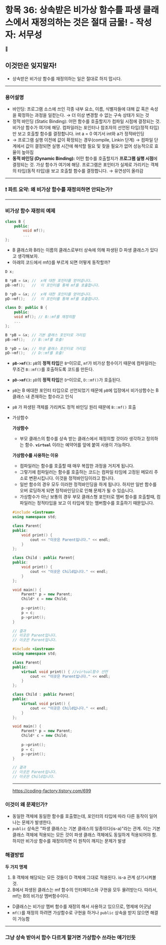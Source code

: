  # 항목 36: 상속받은 비가상 함수를 파생 클래스에서 재정의하는 것은 절대 금물! - 작성자: 서무성

<aside>
🔎

# 이것만은 잊지말자!

- 상속받은 비가상 함수를 재정의하는 일은 절대로 하지 맙시다.
</aside>

---

### 용어설명

<aside>

- 바인딩: 프로그램 소스에 쓰인 각종 내부 요소, 이름, 식별자들에 대해 값 혹은 속성을 확정하는 과정을 일컫는다. → 더 이상 변경할 수 없는 구속 상태가 되는 것
- 정적 바인딩 (Static Binding): 어떤 함수를 호출할지가 컴파일 시점에 결정되는 것. 비가상 함수가 여기에 해당. 컴파일러는 포인터나 참조자의 선언된 타입(정적 타입)만 보고 호출할 함수를 결정합니다. int a = 0 여기서 int와 a가 정적바인딩
- → 프로그램 실행 이전에 값이 확정되는 경우(compile, Linkin 단계) → 컴파일 단계에서 값이 결정되면 실행 시간에 해석할 필요 및 찾을 필요가 없어 성능적으로 효율이 높아짐
- **동적 바인딩 (Dynamic Binding):** 어떤 함수를 호출할지가 **프로그램 실행 시점**에 결정되는 것. 가상 함수가 여기에 해당. 프로그램은 포인터가 실제로 가리키는 객체의 타입(동적 타입)을 보고 호출할 함수를 결정합니다. → 유연성이 올라감
</aside>

---

### ❗ 파트 요약: 왜 비가상 함수를 재정의하면 안되는가?

---

### 비가상 함수 재정의 예제

```cpp
class B {
	public:
		void mf();
		...
};

```

- B 클래스와 B라는 이름의 클래스로부터 상속에 의해 파생된 D 파생 클래스가 있다고 생각해보자.
- 아래의 코드에서 mf()를 부르게 되면 어떻게 동작할까?

```cpp
D x;

B *pB = &x; //  x에 대한 포인터를 얻어냅니다.
pB->mf();   //  이 포인터를 통해 mf를 호출합니다. 

D *pD = &x; //  x에 대한 포인터를 얻어냅니다.
pD->mf();   //  이 포인터를 통해 mf를 호출합니다.

class D: public B {
	public:
    void mf(); // B::mf를 재정의함
    ...
};

B *pB = &x; // 기본 클래스 포인터로 가리킴
pB->mf();   // B::mf를 호출!

D *pD = &x; // 파생 클래스 포인터로 가리킴
pD->mf();   // D::mf를 호출!
```

- **`pB->mf()`:** `pB`의 **정적 타입**은 `B*`이므로, `mf`가 비가상 함수이기 때문에 컴파일러는 무조건 `B::mf()`를 호출하도록 코드를 만든다.
- **`pD->mf()`:** `pD`의 **정적 타입**은 `D*`이므로, `D::mf()`가 호출된다.
- `pB`는 B 에대한 포인터 타입으로 선언되었기 때문에 `pB`에 입장에서 비가상함수는 B 클래스 내 존재하는 함수라고 인식
- `pB` 가 파생된 객체를 가리켜도 정적 바인딩 원리 때문에 `B::mf()` 호출
- 가상함수
    
    **가상함수**
    
    - 부모 클래스의 함수를 상속 받는 클래스에서 재정의할 것이라 생각하고 정의하는 함수. **`virtual`** 이라는 예약어를 앞에 붙여 사용이 가능하다.
    
    **가상함수를 사용하는 이유**
    
    - 컴파일러는 함수를 호출할 때 매우 복잡한 과정을 거치게 됩니다.
    - 그렇기에 컴파일러는 함수를 호출하는 코드는 컴파일 타임에 고정된 메모리 주소로 변환시킵니다. 이것을 정적바인딩이라고 합니다.
    - 일반 함수의 경우 모두 이러한 정적바인딩을 하게 됩니다. 하지만 일반 함수를 오버 로딩하게 되면 정적바인딩으로 인해 문제가 될 수 있습니다.
    - 가상함수가 아닌 보통의 경우 부모 클래스형 포인터로 멤버 함수를 호출할때, 컴파일러는 정적타입을 보고 이 타입에 맞는 멤버함수를 호출하기 때문입니다.
    
    ```cpp
    #include <iostream>
    using namespace std;
    
    class Parent{
    public:
        void print() {
            cout << "이곳은 Parent입니다." << endl;
        }
    };
    
    class Child : public Parent{
    public:
        void print() {
            cout << "이곳은 Child입니다." << endl;
        }
    };
    
    void main() {
        Parent* p = new Parent;
        Child* c = new Child;
        
        p->print();
        p = c;
        p->print();
    }
    
    // 결과
    // 이곳은 Parent입니다.
    // 이곳은 Parent입니다.
    ```
    
    ```cpp
    #include <iostream>
    using namespace std;
    
    class Parent{
    public:
        virtual void print() { //virtual함수 선언
            cout << "이곳은 Parent입니다." << endl;
        }
    };
    
    class Child : public Parent{
    public:
        virtual void print() {
            cout << "이곳은 Child입니다." << endl;
        }
    };
    
    void main() {
        Parent* p = new Parent;
        Child* c = new Child;
        
        p->print();
        p = c;
        p->print();
    }
    
    // 결과
    // 이곳은 Parent입니다.
    // 이곳은 Child입니다.
    ```
    
    ---
    
    https://coding-factory.tistory.com/699
    

### 이것이 왜 문제인가?

- 동일한 객체에 동일한 함수를 호출했는데, 포인터의 타입에 따라 다른 동작이 일어나는 문제가 발생한다.
- `public` 상속은 "파생 클래스는 기본 클래스의 일종이다(is-a)"라는 관계. 이는 기본 클래스 객체에 적용되는 모든 것이 파생 클래스 객체에도 동일하게 적용되어야 함.  하지만 비가상 함수를 재정의하면 이 원칙이 깨지는 문제가 발생

### 해결방법

**두 가지 명제**

1. B 객체에 해당되는 모든 것들이 D 객체에 그대로 적용된다. is-a 관계 상기시켜볼 것.
2. B에서 파생된 클래스는 mf 함수의 인터페이스와 구현을 모두 물려받는다. 따라서, mf는 B의 비가상 멤버함수이다.
- D클래스는 비가상 멤버 함수를 재정의 해서 사용하고 있으므로, 명제에 어긋남
- `mf()`를 재정의 하려면 가상함수로 구현을 하거나 `public` 상속을 받지 않으면 해결이 가능함

---

### 그냥 상속 받아서 함수 다르게 할거면 가상함수 쓰라는 얘기인듯
